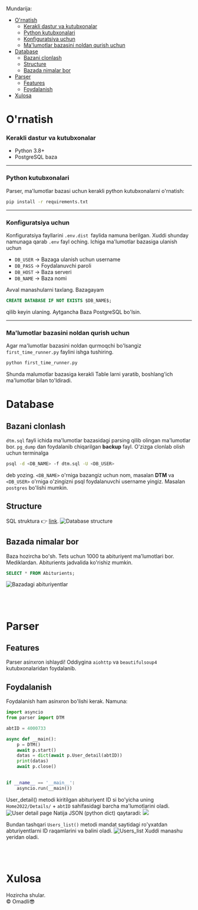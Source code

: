 Mundarija:
- [O'rnatish](#ornatish)
    - [Kerakli dastur va kutubxonalar](#kerakli-dastur-va-kutubxonalar)
    - [Python kutubxonalari](#python-kutubxonalari)
    - [Konfiguratsiya uchun](#konfiguratsiya-uchun)
    - [Ma'lumotlar bazasini noldan qurish uchun](#malumotlar-bazasini-noldan-qurish-uchun)
- [Database](#database)
  - [Bazani clonlash](#bazani-clonlash)
  - [Structure](#structure)
  - [Bazada nimalar bor](#bazada-nimalar-bor)
- [Parser](#parser)
  - [Features](#features)
  - [Foydalanish](#foydalanish)
- [Xulosa](#xulosa)

# O'rnatish
### Kerakli dastur va kutubxonalar
* Python 3.8+
* PostgreSQL baza

<hr>

### Python kutubxonalari
 Parser, ma'lumotlar bazasi uchun kerakli python kutubxonalarni o'rnatish:
```bash
pip install -r requirements.txt
```
<hr>

### Konfiguratsiya uchun
Konfiguratsiya fayllarini `.env.dist `faylida namuna berilgan. Xuddi shunday namunaga qarab `.env` fayl oching. Ichiga ma'lumotlar bazasiga ulanish uchun 
* `DB_USER` -> Bazaga ulanish uchun username 
* `DB_PASS` -> Foydalanuvchi paroli
* `DB_HOST` -> Baza serveri
* `DB_NAME` -> Baza nomi
  
Avval manashularni taxlang. Bazagayam
 ```sql
CREATE DATABASE IF NOT EXISTS $DB_NAME$;
```
qilib keyin ulaning. Aytgancha Baza PostgreSQL bo'lsin.
<hr>

### Ma'lumotlar bazasini noldan qurish uchun
Agar ma'lumotlar bazasini noldan qurmoqchi bo'lsangiz `first_time_runner.py` faylini ishga tushiring. 
```bash
python first_time_runner.py
```
Shunda malumotlar bazasiga kerakli Table larni yaratib, boshlang'ich ma'lumotlar bilan to'ldiradi.


# Database

## Bazani clonlash
`dtm.sql` fayli ichida ma'lumotlar bazasidagi parsing qilib olingan ma'lumotlar bor.
`pg_dump` dan foydalanib chiqarilgan __backup__ fayl.
O'zizga clonlab olish uchun terminalga
```bash
psql -d <DB_NAME> -f dtm.sql -U <DB_USER>
```
deb yozing. `<DB_NAME>` o'rniga bazangiz uchun nom, masalan __DTM__ va `<DB_USER>` o'rniga o'zingizni psql foydalanuvchi username yingiz. Masalan `postgres` bo'lishi mumkin.

## Structure
SQL struktura 👉 [link](https://drawsql.app/teams/omadli/diagrams/dtm).
<img src="./screenshots/db_structure.png" alt="Database structure">

## Bazada nimalar bor
Baza hozircha bo'sh. Tets uchun 1000 ta abituriyent ma'lumotlari bor. Mediklardan. Abiturients jadvalida ko'rishiz mumkin.
```SQL
SELECT * FROM Abiturients;
```
<img src="./screenshots/db_abiturients.png" alt="Bazadagi abituriyentlar">

<br/><br/>

# Parser

## Features

Parser asinxron ishlaydi!
Oddiygina `aiohttp` va `beautifulsoup4` kutubxonalaridan foydalanib. 


## Foydalanish

Foydalanish ham asinxron bo'lishi kerak. Namuna:
```python
import asyncio
from parser import DTM

abtID = 4000733

async def __main():
    p = DTM()
    await p.start()
    datas = dict(await p.User_detail(abtID))
    print(datas)
    await p.close()
    

if __name__ == '__main__':
    asyncio.run(__main())
```

User_detail() metodi kiritilgan abituriyent ID si bo'yicha uning `Home2022/Details/` + `abtID` sahifasidagi barcha ma'lumotlarini oladi.
<img src="./screenshots/parser_User_detail2.jpg" alt="User detail page">
Natija JSON (python dict) qaytaradi:
<img src="./screenshots/parser_User_detail_example.jpg">


Bundan tashqari `Users_list()` metodi mandat saytidagi ro'yxatdan abturiyentlarni ID raqamlarini va balini oladi.
<img src="./screenshots/parser_Users_list.jpg" alt="Users_list"> Xuddi manashu yeridan oladi.

<br>
<br>

# Xulosa

Hozircha shular.
<br>
&copy; Omadli😎
